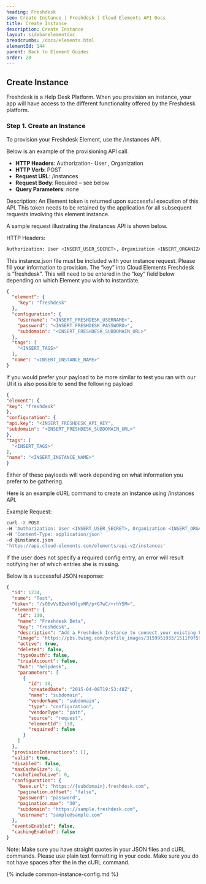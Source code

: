 ```yaml
---
heading: Freshdesk
seo: Create Instance | Freshdesk | Cloud Elements API Docs
title: Create Instance
description: Create Instance
layout: sidebarelementdoc
breadcrumbs: /docs/elements.html
elementId: 144
parent: Back to Element Guides
order: 20
---
```


## Create Instance

Freshdesk is a Help Desk Platform. When you provision an instance, your app will have access to the different functionality offered by the Freshdesk platform.

### Step 1. Create an Instance

To provision your Freshdesk Element, use the /instances API.

Below is an example of the provisioning API call.

* __HTTP Headers__: Authorization- User <user secret>, Organization <organization secret>
* __HTTP Verb__: POST
* __Request URL__: /instances
* __Request Body__: Required – see below
* __Query Parameters__: none

Description: An Element token is returned upon successful execution of this API. This token needs to be retained by the application for all subsequent requests involving this element instance.

A sample request illustrating the /instances API is shown below.

HTTP Headers:

```bash
Authorization: User <INSERT_USER_SECRET>, Organization <INSERT_ORGANIZATION_SECRET>

```
This instance.json file must be included with your instance request.  Please fill your information to provision.  The “key” into Cloud Elements Freshdesk is “freshdesk”.  This will need to be entered in the “key” field below depending on which Element you wish to instantiate.

```JSON
{
  "element": {
    "key": "freshdesk"
  },
  "configuration": {
    "username": "<INSERT_FRESHDESK_USERNAME>",
    "password": "<INSERT_FRESHDESK_PASSWORD>",
    "subdomain": "<INSERT_FRESHDESK_SUBDOMAIN_URL>"
  },
  "tags": [
    "<INSERT_TAGS>"
  ],
  "name": "<INSERT_INSTANCE_NAME>"
}
```

If you would prefer your payload to be more similar to test you ran with our UI it is also possible to send the following payload

```JSON
{
"element": {
"key": "freshdesk"
},
"configuration": {
"api.key": "<INSERT_FRESHDESK_API_KEY",
"subdomain": "<INSERT_FRESHDESK_SUBDOMAIN_URL>"
},
"tags": [
  "<INSERT_TAGS>"
],
"name": "<INSERT_INSTANCE_NAME>"
}
```
Either of these payloads will work depending on what information you prefer to be gathering.

Here is an example cURL command to create an instance using /instances API.

Example Request:

```bash
curl -X POST
-H 'Authorization: User <INSERT_USER_SECRET>, Organization <INSERT_ORGANIZATION_SECRET>'
-H 'Content-Type: application/json'
-d @instance.json
'https://api.cloud-elements.com/elements/api-v2/instances'
```

If the user does not specify a required config entry, an error will result notifying her of which entries she is missing.

Below is a successful JSON response:

```JSON
{
  "id": 1234,
  "name": "Test",
  "token": "/sO6vVsB2eXhOlgvNR/p+G7wC/+rhY5M=",
  "element": {
    "id": 130,
    "name": "Freshdesk Beta",
    "key": "freshdesk",
    "description": "Add a Freshdesk Instance to connect your existing Freshdesk account to the Help Desk Hub, allowing you to manage your incidents, priorities, statuses, users, etc. across multiple Help Desk Elements. You will need your Freshdesk account information to add an instance.",
    "image": "https://pbs.twimg.com/profile_images/3159951933/1511f0f59e3f239a8ef707b1db3a42e3.png",
    "active": true,
    "deleted": false,
    "typeOauth": false,
    "trialAccount": false,
    "hub": "helpdesk",
    "parameters": [
      {
        "id": 38,
        "createdDate": "2015-04-08T19:53:48Z",
        "name": "subdomain",
        "vendorName": "subdomain",
        "type": "configuration",
        "vendorType": "path",
        "source": "request",
        "elementId": 130,
        "required": false
      }
    ]
  },
  "provisionInteractions": [],
  "valid": true,
  "disabled": false,
  "maxCacheSize": 0,
  "cacheTimeToLive": 0,
  "configuration": {
    "base.url": "https://{subdomain}.freshdesk.com",
    "pagination.offset": "false",
    "password": "password",
    "pagination.max": "30",
    "subdomain": "https://sample.freshdesk.com",
    "username": "sample@sample.com"
  },
  "eventsEnabled": false,
  "cachingEnabled": false
}
```

Note:  Make sure you have straight quotes in your JSON files and cURL commands.  Please use plain text formatting in your code.  Make sure you do not have spaces after the in the cURL command.

{% include common-instance-config.md %}
